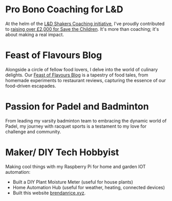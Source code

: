 # Pro Bono Coaching for L&D
At the helm of the [L&D Shakers Coaching initiative](https://bit.ly/CoachingforLnD), I've proudly contributed to [raising over £2,000 for Save the Children](https://www.justgiving.com/fundraising/shakers-coachingforlandd). It's more than coaching; it's about making a real impact.
# Feast of Flavours Blog
Alongside a circle of fellow food lovers, I delve into the world of culinary delights. Our [Feast of Flavours Blog](https://brendanrice.notion.site/Feast-of-Flavours-Blog-A-Culinary-Journey-With-Friends-69c65ae507284da4bf842d19724dc99c?pvs=4) is a tapestry of food tales, from homemade experiments to restaurant reviews, capturing the essence of our food-driven escapades.
# Passion for Padel and Badminton
From leading my varsity badminton team to embracing the dynamic world of Padel, my journey with racquet sports is a testament to my love for challenge and community.
# Maker/ DIY Tech Hobbyist
Making cool things with my Raspberry Pi for home and garden IOT automation:
- Built a DIY Plant Moisture Meter (useful for house plants)
- Home Automation Hub (useful for weather, heating, connected devices)
- Built this website [brendanrice.xyz](https://brendanrice.xyz).